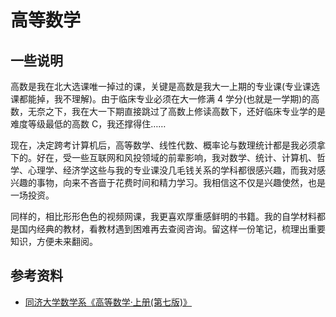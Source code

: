 # 高等数学

## 一些说明

高数是我在北大选课唯一掉过的课，关键是高数是我大一上期的专业课(专业课选课都能掉，我不理解)。由于临床专业必须在大一修满 4 学分(也就是一学期)的高数，无奈之下，我在大一下期直接跳过了高数上修读高数下，还好临床专业学的是难度等级最低的高数 C，我还撑得住……

现在，决定跨考计算机后，高等数学、线性代数、概率论与数理统计都是我必须拿下的。好在，受一些互联网和风投领域的前辈影响，我对数学、统计、计算机、哲学、心理学、经济学这些与我的专业课没几毛钱关系的学科都很感兴趣，而我对感兴趣的事物，向来不吝啬于花费时间和精力学习。我相信这不仅是兴趣使然，也是一场投资。

同样的，相比形形色色的视频网课，我更喜欢厚重感鲜明的书籍。我的自学材料都是国内经典的教材，看教材遇到困难再去查阅咨询。留这样一份笔记，梳理出重要知识，方便未来翻阅。

## 参考资料

- [同济大学数学系《高等数学·上册(第七版)》](https://book.douban.com/subject/26311133/)